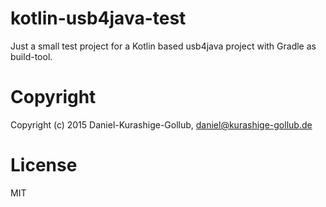 # kotlin-usb4java-test

Just a small test project for a Kotlin based usb4java project with Gradle
as build-tool.


# Copyright

Copyright (c) 2015 Daniel-Kurashige-Gollub, daniel@kurashige-gollub.de

# License

MIT
